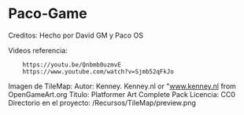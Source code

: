 # Paco-Game
Creditos:
  Hecho por David GM y Paco OS

Videos referencia:

        https://youtu.be/Qnbmb0uzmvE            
        https://www.youtube.com/watch?v=Sjmb52qFkJo
Imagen de TileMap: Autor: Kenney. Kenney.nl or "www.kenney.nl from OpenGameArt.org
Titulo: Platformer Art Complete Pack
Licencia: CC0
Directorio en el proyecto: /Recursos/TileMap/preview.png
